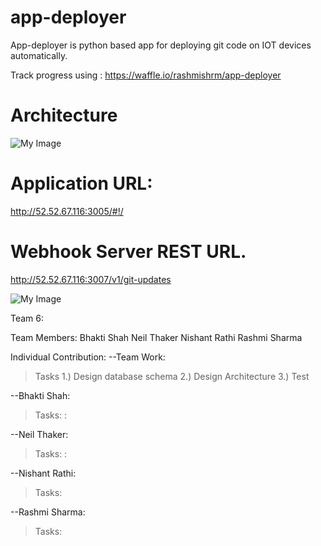# app-deployer
App-deployer is python based app for deploying git code on IOT devices automatically.

Track progress using : https://waffle.io/rashmishrm/app-deployer

# Architecture

![My Image](https://github.com/rashmishrm/app-deployer/blob/master/documents/architecture.png)

# Application URL:
http://52.52.67.116:3005/#!/

# Webhook Server REST URL.

http://52.52.67.116:3007/v1/git-updates

![My Image](https://github.com/rashmishrm/app-deployer/blob/master/webhook.png)



Team 6:

Team Members: 
Bhakti Shah
Neil Thaker
Nishant Rathi
Rashmi Sharma

Individual Contribution:
--Team Work:
  >Tasks 1.) Design database schema
         2.) Design Architecture
         3.)  Test 
   
--Bhakti Shah:
  >Tasks:
        : 

--Neil Thaker:
  >Tasks: 
        : 

--Nishant Rathi:
  >Tasks:

--Rashmi Sharma:
  >Tasks:



